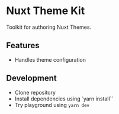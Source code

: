 # Nuxt Theme Kit

Toolkit for authoring Nuxt Themes.

## Features

- Handles theme configuration

## Development

- Clone repository
- Install dependencies using `yarn install``
- Try playground using `yarn dev`
